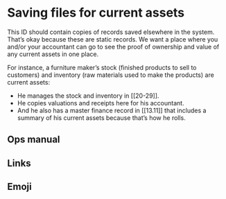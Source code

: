 # Saving files for current assets

This ID should contain copies of records saved elsewhere in the system. That’s okay because these are static records. We want a place where you and/or your accountant can go to see the proof of ownership and value of any current assets in one place.

For instance, a furniture maker’s stock (finished products to sell to customers) and inventory (raw materials used to make the products) are current assets:

- He manages the stock and inventory in [[20-29]].
- He copies valuations and receipts here for his accountant.
- And he also has a master finance record in [[13.11]] that includes a summary of his current assets because that’s how he rolls.

## Ops manual

## Links

## Emoji

